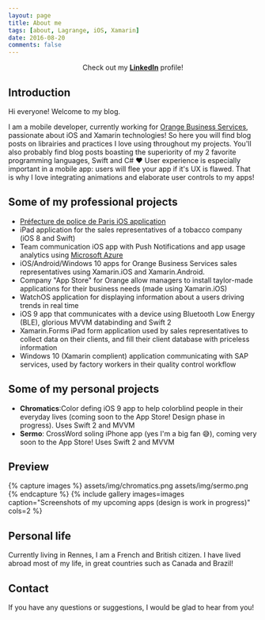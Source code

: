 ```yaml
---
layout: page
title: About me
tags: [about, Lagrange, iOS, Xamarin]
date: 2016-08-20
comments: false
---
```


<center>Check out my <a href="https://www.linkedin.com/in/richard-lagrange-a86aa627"><b>LinkedIn</b></a> profile!</center>

## Introduction
Hi everyone! Welcome to my blog.

I am a mobile developer, currently working for [Orange Business Services](http://www.orange-business.com/fr), passionate about iOS and Xamarin technologies! So here you will find blog posts on librairies and practices I love using throughout my projects. You'll also probably find blog posts boasting the superiority of my 2 favorite programming languages, Swift and C# :heart:
User experience is especially important in a mobile app: users will flee your app if it's UX is flawed. That is why I love integrating animations and elaborate user controls to my apps!

## Some of my professional projects
* [Préfecture de police de Paris iOS application](https://itunes.apple.com/fr/app/pref.-police/id458318911?mt=8)
* iPad application for the sales representatives of a tobacco company (iOS 8 and Swift)
* Team communication iOS app with Push Notifications and app usage analytics using [Microsoft Azure](https://azure.microsoft.com/fr-fr/services/mobile-engagement/)
* iOS/Android/Windows 10 apps for Orange Business Services sales representatives using Xamarin.iOS and Xamarin.Android.
* Company "App Store" for Orange allow managers to install taylor-made applications for their business needs (made using Xamarin.iOS)
* WatchOS application for displaying information about a users driving trends in real time
* iOS 9 app that communicates with a device using Bluetooth Low Energy (BLE), glorious MVVM databinding and Swift 2
* Xamarin.Forms iPad form application used by sales representatives to collect data on their clients, and fill their client database with priceless information
* Windows 10 (Xamarin complient) application communicating with SAP services, used by factory workers in their quality control workflow

## Some of my personal projects
* <b>Chromatics</b>:Color defing iOS 9 app to help colorblind people in their everyday lives (coming soon to the App Store! Design phase in progress). Uses Swift 2 and MVVM
* <b>Sermo</b>: CrossWord soling iPhone app (yes I'm a big fan :sweat_smile:), coming very soon to the App Store! Uses Swift 2 and MVVM

## Preview

{% capture images %}
    assets/img/chromatics.png
    assets/img/sermo.png
{% endcapture %}
{% include gallery images=images caption="Screenshots of my upcoming apps (design is work in progress)" cols=2 %}



## Personal life

Currently living in Rennes, I am a French and British citizen. I have lived abroad most of my life, in great countries such as Canada and Brazil!


## Contact

If you have any questions or suggestions, I would be glad to hear from you!
